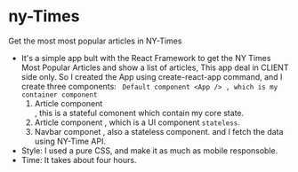 # ny-Times
Get the most most popular articles in NY-Times 

* It's a simple app bult with the React Framework to get the NY Times Most Popular Articles  and show a list of articles,
This app deal in CLIENT side only.
So I created the App using create-react-app command, and I create three components: 
    ` Default component <App /> , which is my container component`
    1. Article component <Article /> , this is a stateful comonent which contain my core state.
    2. Article component <ArticleList  /> , which is a UI component `stateless`.
    3. Navbar componet <Navbar />, also a stateless component.
    and I fetch the data using NY-Time API.
* Style: I used a pure CSS, and make it as much as mobile responsoble.
* Time: It takes about four hours.

